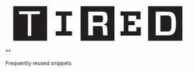 ![Tired](https://raw.githubusercontent.com/damurashov/TIRED/master/resources/logo.png)

**

Frequently reused snippets
